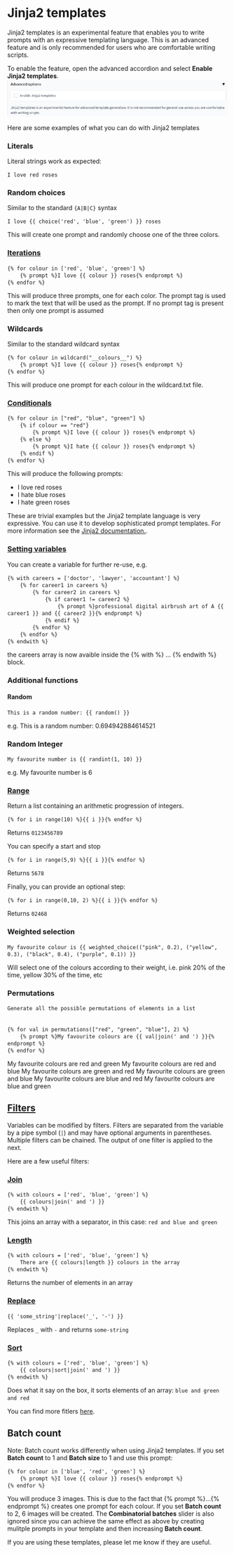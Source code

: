 # Jinja2 templates
Jinja2 templates is an experimental feature that enables you to write prompts with an expressive templating language. This is an advanced feature and is only recommended for users who are comfortable writing scripts.

To enable the feature, open the advanced accordion and select __Enable Jinja2 templates__.
<img src="images/jinja_templates.png">

Here are some examples of what you can do with Jinja2 templates
### Literals
Literal strings work as expected:

    I love red roses

### Random choices
Similar to the standard `{A|B|C}` syntax

    I love {{ choice('red', 'blue', 'green') }} roses
    
This will create one prompt and randomly choose one of the three colors.

### [Iterations](https://jinja.palletsprojects.com/en/3.1.x/templates/#for)

    {% for colour in ['red', 'blue', 'green'] %}
        {% prompt %}I love {{ colour }} roses{% endprompt %}
    {% endfor %}

This will produce three prompts, one for each color. The prompt tag is used to mark the text that will be used as the prompt. If no prompt tag is present then only one prompt is assumed

### Wildcards
Similar to the standard wildcard syntax

    {% for colour in wildcard("__colours__") %}
        {% prompt %}I love {{ colour }} roses{% endprompt %}
    {% endfor %}

This will produce one prompt for each colour in the wildcard.txt file.

### [Conditionals](https://jinja.palletsprojects.com/en/3.1.x/templates/#if)

    {% for colour in ["red", "blue", "green"] %}
        {% if colour == "red"}
            {% prompt %}I love {{ colour }} roses{% endprompt %}
        {% else %}
            {% prompt %}I hate {{ colour }} roses{% endprompt %}
        {% endif %}
    {% endfor %}

This will produce the following prompts:
* I love red roses
* I hate blue roses
* I hate green roses

These are trivial examples but the Jinja2 template language is very expressive. You can use it to develop sophisticated prompt templates. For more information see the <a href="https://jinja.palletsprojects.com/en/3.1.x/templates/">Jinja2 documentation.</a>.

### [Setting variables](https://jinja.palletsprojects.com/en/3.1.x/templates/#with-statement)
You can create a variable for further re-use, e.g.

	{% with careers = ['doctor', 'lawyer', 'accountant'] %}
		{% for career1 in careers %}
			{% for career2 in careers %}
				{% if career1 != career2 %}
					{% prompt %}professional digital airbrush art of A {{ career1 }} and {{ career2 }}{% endprompt %}
				{% endif %}
			{% endfor %}
		{% endfor %}
	{% endwith %}

the careers array is now avaible inside the {% with %} ... {% endwith %} block.

### Additional functions

#### Random

    This is a random number: {{ random() }}

e.g. This is a random number: 0.694942884614521

### Random Integer

	My favourite number is {{ randint(1, 10) }}

e.g. My favourite number is 6

### [Range](https://jinja.palletsprojects.com/en/3.1.x/templates/#jinja-globals.range)
Return a list containing an arithmetic progression of integers.

    {% for i in range(10) %}{{ i }}{% endfor %}

Returns
`0123456789`

You can specify a start and stop

    {% for i in range(5,9) %}{{ i }}{% endfor %}

Returns
`5678`

Finally, you can provide an optional step:

    {% for i in range(0,10, 2) %}{{ i }}{% endfor %}

Returns
`02468`

### Weighted selection

	My favourite colour is {{ weighted_choice(("pink", 0.2), ("yellow", 0.3), ("black", 0.4), ("purple", 0.1)) }}

Will select one of the colours according to their weight, i.e. pink 20% of the time, yellow 30% of the time, etc

### Permutations

	Generate all the possible permutations of elements in a list


	{% for val in permutations(["red", "green", "blue"], 2) %}
		{% prompt %}My favourite colours are {{ val|join(' and ') }}{% endprompt %}
	{% endfor %}

My favourite colours are red and green
My favourite colours are red and blue
My favourite colours are green and red
My favourite colours are green and blue
My favourite colours are blue and red
My favourite colours are blue and green

## [Filters](https://jinja.palletsprojects.com/en/3.1.x/templates/#filters)
Variables can be modified by filters. Filters are separated from the variable by a pipe symbol (`|`) and may have optional arguments in parentheses. Multiple filters can be chained. The output of one filter is applied to the next.

Here are a few useful filters:
### [Join](https://jinja.palletsprojects.com/en/3.1.x/templates/#jinja-filters.join)

    {% with colours = ['red', 'blue', 'green'] %}
        {{ colours|join(' and ') }}
    {% endwith %}

This joins an array with a separator, in this case: `red and blue and green`

### [Length](https://jinja.palletsprojects.com/en/3.1.x/templates/#jinja-filters.length)
    {% with colours = ['red', 'blue', 'green'] %}
        There are {{ colours|length }} colours in the array
    {% endwith %}

Returns the number of elements in an array

### [Replace](https://jinja.palletsprojects.com/en/3.1.x/templates/#jinja-filters.replace)
    {{ 'some_string'|replace('_', '-') }}

Replaces `_` with `-` and returns `some-string`


### [Sort](https://jinja.palletsprojects.com/en/3.1.x/templates/#jinja-filters.sort)

    {% with colours = ['red', 'blue', 'green'] %}
        {{ colours|sort|join(' and ') }}
    {% endwith %}

Does what it say on the box, it sorts elements of an array: `blue and green and red`

You can find more fitlers [here](https://jinja.palletsprojects.com/en/3.1.x/templates/#jinja-filters).


## Batch count

Note: Batch count works differently when using Jinja2 templates. If you set __Batch count__ to 1 and __Batch size__ to 1 and use this prompt:

	{% for colour in ['blue', 'red', 'green'] %}
	    {% prompt %}I love {{ colour }} roses{% endprompt %}
	{% endfor %}

You will produce 3 images. This is due to the fact that {% prompt %}...{% endprompt %} creates one prompt for each colour. If you set __Batch count__ to 2, 6 images will be created. The __Combinatorial batches__ slider is also ignored since you can achieve the same effect as above by creating mulitple prompts in your template and then increasing __Batch count__.

If you are using these templates, please let me know if they are useful.